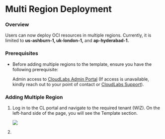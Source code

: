# Multi Region Deployment

### Overview

Users can now deploy OCI resources in multiple regions. Currently, it is limited to **us-ashburn-1, uk-london-1,** and **ap-hyderabad-1.**

### Prerequisites

- Before adding multiple regions to the template, ensure you have the following prerequisite:
  
  Admin access to [CloudLabs Admin Portal](https://admin.cloudlabs.ai/) (If access is unavailable, kindly reach out to your point of contact or [CloudLabs Support](https://docs.cloudlabs.ai/RequestSupport)).

### Adding Multiple Region 

1. Log in to the CL portal and navigate to the required tenant (WIZ). On the left-hand side of the page, you will see the Template section.

   ![](./img/0.png)    

2. 
